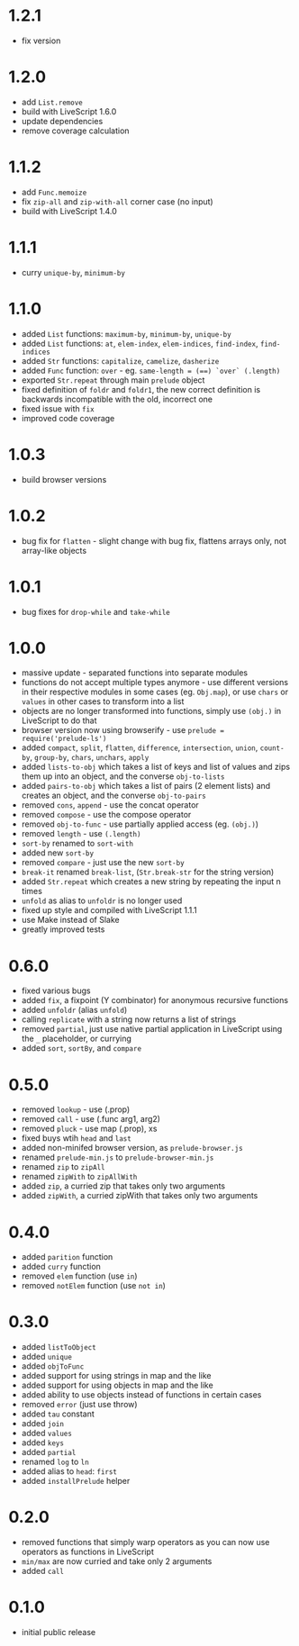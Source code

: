 # 1.2.1

- fix version

# 1.2.0

- add `List.remove`
- build with LiveScript 1.6.0
- update dependencies
- remove coverage calculation

# 1.1.2

- add `Func.memoize`
- fix `zip-all` and `zip-with-all` corner case (no input)
- build with LiveScript 1.4.0

# 1.1.1

- curry `unique-by`, `minimum-by`

# 1.1.0

- added `List` functions: `maximum-by`, `minimum-by`, `unique-by`
- added `List` functions: `at`, `elem-index`, `elem-indices`, `find-index`,
  `find-indices`
- added `Str` functions: `capitalize`, `camelize`, `dasherize`
- added `Func` function: `over` - eg. ``same-length = (==) `over` (.length)``
- exported `Str.repeat` through main `prelude` object
- fixed definition of `foldr` and `foldr1`, the new correct definition is
  backwards incompatible with the old, incorrect one
- fixed issue with `fix`
- improved code coverage

# 1.0.3

- build browser versions

# 1.0.2

- bug fix for `flatten` - slight change with bug fix, flattens arrays only, not
  array-like objects

# 1.0.1

- bug fixes for `drop-while` and `take-while`

# 1.0.0

- massive update - separated functions into separate modules
- functions do not accept multiple types anymore - use different versions in
  their respective modules in some cases (eg. `Obj.map`), or use `chars` or
  `values` in other cases to transform into a list
- objects are no longer transformed into functions, simply use `(obj.)` in
  LiveScript to do that
- browser version now using browserify - use `prelude = require('prelude-ls')`
- added `compact`, `split`, `flatten`, `difference`, `intersection`, `union`,
  `count-by`, `group-by`, `chars`, `unchars`, `apply`
- added `lists-to-obj` which takes a list of keys and list of values and zips
  them up into an object, and the converse `obj-to-lists`
- added `pairs-to-obj` which takes a list of pairs (2 element lists) and creates
  an object, and the converse `obj-to-pairs`
- removed `cons`, `append` - use the concat operator
- removed `compose` - use the compose operator
- removed `obj-to-func` - use partially applied access (eg. `(obj.)`)
- removed `length` - use `(.length)`
- `sort-by` renamed to `sort-with`
- added new `sort-by`
- removed `compare` - just use the new `sort-by`
- `break-it` renamed `break-list`, (`Str.break-str` for the string version)
- added `Str.repeat` which creates a new string by repeating the input n times
- `unfold` as alias to `unfoldr` is no longer used
- fixed up style and compiled with LiveScript 1.1.1
- use Make instead of Slake
- greatly improved tests

# 0.6.0

- fixed various bugs
- added `fix`, a fixpoint (Y combinator) for anonymous recursive functions
- added `unfoldr` (alias `unfold`)
- calling `replicate` with a string now returns a list of strings
- removed `partial`, just use native partial application in LiveScript using the
  `_` placeholder, or currying
- added `sort`, `sortBy`, and `compare`

# 0.5.0

- removed `lookup` - use (.prop)
- removed `call` - use (.func arg1, arg2)
- removed `pluck` - use map (.prop), xs
- fixed buys wtih `head` and `last`
- added non-minifed browser version, as `prelude-browser.js`
- renamed `prelude-min.js` to `prelude-browser-min.js`
- renamed `zip` to `zipAll`
- renamed `zipWith` to `zipAllWith`
- added `zip`, a curried zip that takes only two arguments
- added `zipWith`, a curried zipWith that takes only two arguments

# 0.4.0

- added `parition` function
- added `curry` function
- removed `elem` function (use `in`)
- removed `notElem` function (use `not in`)

# 0.3.0

- added `listToObject`
- added `unique`
- added `objToFunc`
- added support for using strings in map and the like
- added support for using objects in map and the like
- added ability to use objects instead of functions in certain cases
- removed `error` (just use throw)
- added `tau` constant
- added `join`
- added `values`
- added `keys`
- added `partial`
- renamed `log` to `ln`
- added alias to `head`: `first`
- added `installPrelude` helper

# 0.2.0

- removed functions that simply warp operators as you can now use operators as
  functions in LiveScript
- `min/max` are now curried and take only 2 arguments
- added `call`

# 0.1.0

- initial public release
